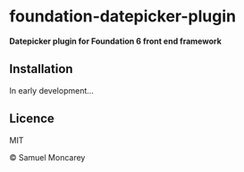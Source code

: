 # foundation-datepicker-plugin
**Datepicker plugin for Foundation 6 front end framework**

## Installation
In early development...

## Licence
MIT

&copy; Samuel Moncarey

